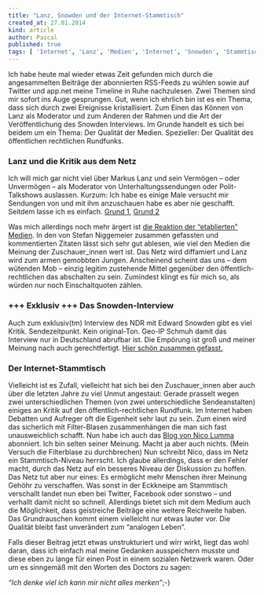```yaml
---
title: "Lanz, Snowden und der Internet-Stammtisch"
created_at: 27.01.2014
kind: article
author: Pascal
published: true
tags: [ 'Internet', 'Lanz', 'Medien', 'Internet', 'Snowden', 'Stammtisch' ]
---
```

Ich habe heute mal wieder etwas Zeit gefunden mich durch die angesammelten Beiträge der abonnierten RSS-Feeds zu wühlen sowie auf Twitter und app.net meine Timeline in Ruhe nachzulesen.
Zwei Themen sind mir sofort ins Auge gesprungen. Gut, wenn ich ehrlich bin ist es ein Thema, dass sich durch zwei Ereignisse kristallisiert.
Zum Einen das Können von Lanz als Moderator und zum Anderen der Rahmen und die Art der Veröffentlichung des Snowden Interviews.
Im Grunde handelt es sich bei beidem um ein Thema: Der Qualität der Medien. Spezieller: Der Qualität des öffentlichen rechtlichen Rundfunks.

<!-- more -->

### Lanz und die Kritik aus dem Netz
Ich will mich gar nicht viel über Markus Lanz und sein Vermögen – oder Unvermögen – als Moderator von Unterhaltungssendungen oder Polit-Talkshows auslassen. Kurzum: Ich habe es einige Male versucht mir Sendungen von und mit ihm anzuschauen habe es aber nie geschafft. Seitdem lasse ich es einfach. [Grund 1](http://www.spiegel.de/kultur/gesellschaft/das-undemokratische-zdf-markus-lanz-und-sahra-wagenknecht-a-945361.html ), [Grund 2](http://www.spiegel.de/netzwelt/web/wetten-dass-rassismus-vorwurf-auf-twitter-und-facebook-nach-blackface-a-939188.html )

Was mich allerdings noch mehr ärgert ist [die Reaktion der “etablierten” Medien](http://www.stefan-niggemeier.de/blog/so-moegen-sie-gulaschsuppe-essen-eine-kritik-der-kritik-an-der-lanz-petition/ ). In den von Stefan Niggemeier zusammen gefassten und  kommentierten Zitaten lässt sich sehr gut ablesen, wie viel den Medien die Meinung der Zuschauer_innen wert ist. Das Netz wird diffamiert und Lanz wird zum armen gemobbten Jungen. Anscheinend scheint das uns  – dem wütenden Mob – einzig legitim zustehende Mittel gegenüber den öffentlich-rechtlichen das abschalten zu sein. Zumindest klingt es für mich so, als würden nur noch Einschaltquoten zählen.

### +++ Exklusiv +++ Das Snowden-Interview
Auch zum exklusiv(tm) Interview des NDR mit Edward Snowden gibt es viel Kritik. Sendezeitpunkt. Kein original-Ton. Geo-IP Schmuh damit das Interview nur in Deutschland abrufbar ist. Die Empörung ist groß und meiner Meinung nach auch gerechtfertigt. [Hier schön zusammen gefasst.](http://www.spiegel.de/netzwelt/netzpolitik/ard-versendet-snowden-interview-vor-mitternacht-a-945657.html )

### Der Internet-Stammtisch
Vielleicht ist es Zufall, vielleicht hat sich bei den Zuschauer_innen aber auch über die letzten Jahre zu viel Unmut angestaut: Gerade prasselt wegen zwei unterschiedlichen Themen (von zwei unterschiedliche Sendeanstalten) einiges an Kritik auf den öffentlich-rechtlichen Rundfunk.
Im Internet haben Debatten und Aufreger oft die Eigenheit sehr laut zu sein. Zum einen wird das sicherlich mit Filter-Blasen zusammenhängen die man sich fast unausweichlich schafft.
Nun habe ich auch das [Blog von Nico Lumma](http://lumma.de/2014/01/27/die-sache-mit-lanz-jauch-und-all-den-anderen/ ) abonniert. Ich bin selten seiner Meinung. Macht ja aber auch nichts. (Mein Versuch die Filterblase zu durchbrechen)
Nun schreibt Nico, dass im Netz ein Stammtisch-Niveau herrscht. Ich glaube allerdings, dass er den Fehler macht, durch das Netz auf ein besseres Niveau der Diskussion zu hoffen. Das Netz tut aber nur eines: Es ermöglicht mehr Menschen ihrer Meinung Gehöhr zu verschaffen. Was sonst in der Eckkneipe am Stammtisch verschallt landet nun eben bei Twitter, Facebook oder sonstwo – und verhallt damit nicht so schnell. Allerdings bietet sich mit dem Medium auch die Möglichkeit, dass geistreiche Beiträge eine weitere Reichweite haben. Das Grundrauschen kommt einem vielleicht nur etwas lauter vor. Die Qualität bleibt fast unverändert zum “analogen Leben”.

Falls dieser Beitrag jetzt etwas unstrukturiert und wirr wirkt, liegt das wohl daran, dass ich einfach mal meine Gedanken ausspeichern musste und diese eben zu lange für einen Post in einem sozialen Netzwerk waren.
Oder um es sinngemäß mit den Worten des Doctors zu sagen:

*“Ich denke viel ich kann mir nicht alles merken”*;-) 